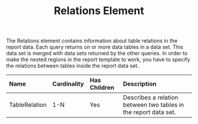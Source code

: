 ﻿---
title: Relations Element
description: "This page describes Relations element meaning and structure which may be used while configuring Aspose.Words for SharePoint reports."
type: docs
weight: 160
url: /sharepoint/relations-element/
---

The Relations element contains information about table relations in the report data. Each query returns on or more data tables in a data set. This data set is merged with data sets returned by the other queries. In order to make the nested regions in the report template to work, you have to specify the relations between tables inside the report data set.

|Name|Cardinality|Has Children|Description|
| :- | :- | :- | :- |
|TableRelation|1-N|Yes|Describes a relation between two tables in the report data set.|
